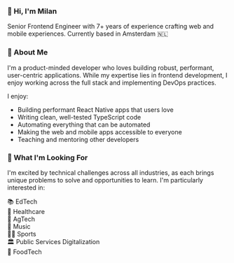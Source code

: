 ### 👋 Hi, I'm Milan

Senior Frontend Engineer with 7+ years of experience crafting web and mobile experiences. Currently based in Amsterdam 🇳🇱

### 🚀 About Me

I'm a product-minded developer who loves building robust, performant, user-centric applications. While my expertise lies in frontend development, I enjoy working across the full stack and implementing DevOps practices.

I enjoy:

- Building performant React Native apps that users love
- Writing clean, well-tested TypeScript code
- Automating everything that can be automated
- Making the web and mobile apps accessible to everyone
- Teaching and mentoring other developers

### 🎯 What I'm Looking For
I'm excited by technical challenges across all industries, as each brings unique problems to solve and opportunities to learn. I'm particularly interested in:

📚 EdTech  
🏥 Healthcare  
🌱 AgTech  
🎵 Music  
🏃‍♂️ Sports  
🏛️ Public Services Digitalization  
🍴 FoodTech  
